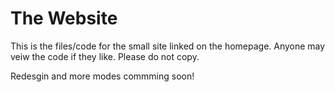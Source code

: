 # The Website
This is the files/code for the small site linked on the homepage. Anyone may veiw the code if they like. Please do not copy.

Redesgin and more modes commming soon!
